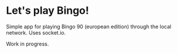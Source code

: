 # Let's play Bingo!
Simple app for playing Bingo 90 (european edition) through the local network. Uses socket.io. 

Work in progress.